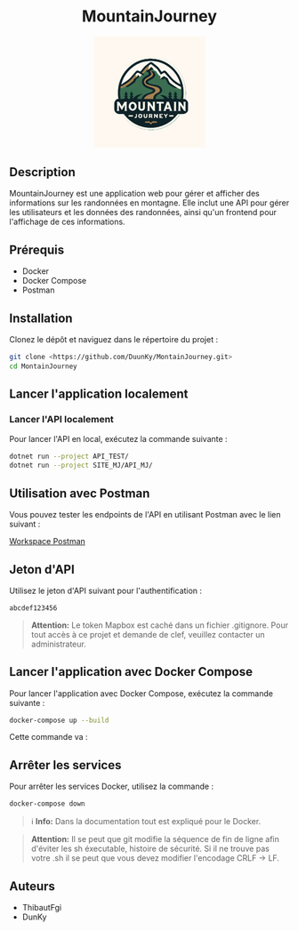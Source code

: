 <h1 align="center">MountainJourney</h1>

<p align="center">
  <img src="/SITE_MJ/Front/ImageRessource/logo.png" alt="MountainJourney Logo" width="200">
</p>

## Description

MountainJourney est une application web pour gérer et afficher des informations sur les randonnées en montagne. Elle inclut une API pour gérer les utilisateurs et les données des randonnées, ainsi qu'un frontend pour l'affichage de ces informations.

## Prérequis

- Docker
- Docker Compose
- Postman

## Installation

Clonez le dépôt et naviguez dans le répertoire du projet :

```bash
git clone <https://github.com/DuunKy/MontainJourney.git>
cd MontainJourney


``` 

## Lancer l'application localement
### Lancer l'API localement
Pour lancer l'API en local, exécutez la commande suivante :

```bash
dotnet run --project API_TEST/
dotnet run --project SITE_MJ/API_MJ/
```

## Utilisation avec Postman
Vous pouvez tester les endpoints de l'API en utilisant Postman avec le lien suivant :

[Workspace Postman](https://blue-comet-541359.postman.co/workspace/Mountain-Journey~ef3aa6a7-6af4-474c-9a98-4e77433ef51b/overview)

## Jeton d'API
Utilisez le jeton d'API suivant pour l'authentification :

```bash
abcdef123456
```


>**Attention:**
Le token Mapbox est caché dans un fichier .gitignore. Pour tout accès à ce projet et demande de clef, veuillez contacter un administrateur.

## Lancer l'application avec Docker Compose
Pour lancer l'application avec Docker Compose, exécutez la commande suivante :

```bash
docker-compose up --build
```
Cette commande va :



## Arrêter les services
Pour arrêter les services Docker, utilisez la commande :

```bash
docker-compose down
```

> ℹ️ **Info:** Dans la documentation tout est expliqué pour le Docker.

>**Attention:** Il se peut que git modifie la séquence de fin de ligne afin d'éviter les sh éxecutable, histoire de sécurité. Si il ne trouve pas votre .sh il se peut que vous devez modifier l'encodage CRLF -> LF.

## Auteurs
 - ThibautFgi
 - DunKy

